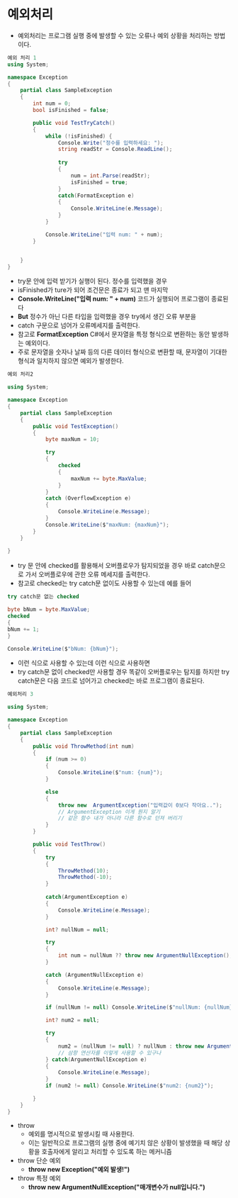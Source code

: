 # 예외처리
  * 예외처리는 프로그램 실행 중에 발생할 수 있는 오류나 예외 상황을 처리하는 방법이다.

```C#
예외 처리 1
using System;

namespace Exception
{
    partial class SampleException 
    {
        int num = 0;
        bool isFinished = false;

        public void TestTryCatch()
        {
            while (!isFinished) { 
                Console.Write("정수를 입력하세요: ");
                string readStr = Console.ReadLine(); 
                
                try
                {
                    num = int.Parse(readStr);
                    isFinished = true; 
                }
                catch(FormatException e)
                {
                    Console.WriteLine(e.Message);
                }
            }

            Console.WriteLine("입력 num: " + num);
        }


    }
}
```
  * try문 안에 입력 받기가 실행이 된다. 정수를 입력했을 경우
  * isFinished가 ture가 되어 조건문은 종료가 되고 맨 마지막
  * **Console.WriteLine("입력 num: " + num)** 코드가 실행되어 프로그램이 종료된다
  * **But** 정수가 아닌 다른 타입을 입력했을 경우 try에서 생긴 오류 부분을
  * catch 구문으로 넘어가 오류메세지를 출력한다.
  * 참고로 **FormatException** C#에서 문자열을 특정 형식으로 변환하는 동안 발생하는 예외이다.
  * 주로 문자열을 숫자나 날짜 등의 다른 데이터 형식으로 변환할 때, 문자열이 기대한 형식과 일치하지 않으면 예외가 발생한다.


```C#
예외 처리2

using System;

namespace Exception
{
    partial class SampleException 
    {
        public void TestException()
        {
            byte maxNum = 10;

            try
            {
                checked
                {
                    maxNum += byte.MaxValue;
                }
            }
            catch (OverflowException e)
            {
                Console.WriteLine(e.Message);
            }
            Console.WriteLine($"maxNum: {maxNum}");
        }
    }
 
}
```
  * try 문 안에 checked를 활용해서 오버플로우가 탐지되었을 경우 바로 catch문으로 가서 오버플로우에 관한 오류 메세지를 출력한다.
  * 참고로 checked는 try catch문 없이도 사용할 수 있는데 예를 들어

 ```C#
try catch문 없는 checked

 byte bNum = byte.MaxValue;
 checked
 {
 bNum += 1;
 }

 Console.WriteLine($"bNum: {bNum}");
```
  * 이런 식으로 사용할 수 있는데 이런 식으로 사용하면
  * try catch문 없이 checked만 사용할 경우 똑같이 오버플로우는 탐지를 하지만 try catch문은 다음 코드로 넘어가고 checked는 바로 프로그램이 종료된다.

```C#
예외처리 3

using System;

namespace Exception
{
    partial class SampleException
    {
        public void ThrowMethod(int num)
        {
            if (num >= 0)   
            {
                Console.WriteLine($"num: {num}");
            }

            else
            {
                throw new  ArgumentException("입력값이 0보다 작아요..");
                // ArgumentException 이게 뭔지 알기
                // 같은 함수 내가 아니라 다른 함수로 던져 버리기
            }
        }

        public void TestThrow()
        {
            try
            {
                ThrowMethod(10);
                ThrowMethod(-10);
            }
            
            catch(ArgumentException e)
            {
                Console.WriteLine(e.Message);
            }

            int? nullNum = null;

            try
            {
                int num = nullNum ?? throw new ArgumentNullException();
            }

            catch (ArgumentNullException e)
            {
                Console.WriteLine(e.Message);
            }

            if (nullNum != null) Console.WriteLine($"nullNum: {nullNum}");

            int? num2 = null;

            try
            {
                num2 = (nullNum != null) ? nullNum : throw new ArgumentNullException();
                // 삼항 연산자를 이렇게 사용할 수 있구나
            } catch(ArgumentNullException e)
            {
                Console.WriteLine(e.Message);
            }
            if (num2 != null) Console.WriteLine($"num2: {num2}");

        }
    }
}
```
  * throw
    * 예외를 명시적으로 발생시킬 때 사용한다.
    * 이는 일반적으로 프로그램의 실행 중에 예기치 않은 상황이 발생했을 때 해당 상황을 호출자에게 알리고 처리할 수 있도록 하는 메커니즘
  * throw 단순 예외
    * **throw new Exception("예외 발생!")**
  * throw 특정 예외
    * **throw new ArgumentNullException("매개변수가 null입니다.")**
